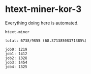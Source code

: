 # htext-miner-kor-3

Everything doing here is automated.

```
htext-miner

total: 6738/9855 (68.37138508371385%)

job0: 1219
job1: 1412
job2: 1328
job3: 1454
job4: 1325
```
